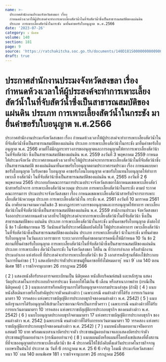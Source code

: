 ```yaml
---
name: >-
  ประกาศสำนักงานประมงจังหวัดสงขลา เรื่อง
  กำหนดห้วงเวลาให้ผู้ประสงค์จะทำการเพาะเลี้ยงสัตว์น้ำในที่จับสัตว์น้ำซึ่งเป็นสาธารณสมบัติของแผ่นดิน
  ประเภท การเพาะเลี้ยงสัตว์น้ำในกระชัง มายื่นคำขอรับใบอนุญาต พ.ศ.2566
date: '2023-07-26'
category: ง พิเศษ
volume: 140
section: 181
page: 9
source: 'https://ratchakitcha.soc.go.th/documents/140D181S0000000000900.pdf'
draft: true
---
```


# ประกาศสำนักงานประมงจังหวัดสงขลา เรื่อง กำหนดห้วงเวลาให้ผู้ประสงค์จะทำการเพาะเลี้ยงสัตว์น้ำในที่จับสัตว์น้ำซึ่งเป็นสาธารณสมบัติของแผ่นดิน ประเภท การเพาะเลี้ยงสัตว์น้ำในกระชัง มายื่นคำขอรับใบอนุญาต พ.ศ.2566

ประกาศสำนักงานประมงจังหวัดสงขลา เรื่อง กำหนดห้วงเวลาให้ผู้ประสงค์จะทำการเพาะเลี้ยงสัตว์น้ำในที่จับสัตว์น้ำซึ่งเป็นสาธารณสมบัติของแผ่นดิน ประเภท การเพาะเลี้ยงสัตว์น้าในกระชัง มายื่นคำขอรับใบอนุญาต พ.ศ. 2566 ตามที่ได้มีกฎกระทรวงการขออนุญาตและการอนุญาตให้ทาการเพาะเลี้ยงสัตว์น้าในที่จับสัตว์น้า ซึ่งเป็นสาธารณสมบัติของแผ่นดิน พ.ศ. 2559 ลงวันที่ 3 พฤษภาคม 2559 กาหนดให้ประมงจังหวัด ประกาศกาหนดห้วงเวลาที่จะให้ผู้ประสงค์จะทาการเพาะเลี้ยงสัตว์น้าในที่จับสัตว์น้าซึ่งเป็นสาธารณสมบัติ ของแผ่นดินมายื่นคาขอรับใบอนุญาตตามประกาศกรมประมง เรื่อง กาหนดแบบคาขอรับใบอนุญาต ใบรับคาขอ ใบอนุญาต คาขอรับโอนใบอนุญาต คาขอรับใบแทนใบอนุญาตให้ทำการเพาะเลี้ ยงสัตว์น้ำ ในที่จับสัตว์น้าซึ่งเป็นสาธารณสมบัติของแผ่นดิน พ.ศ. 2565 ลงวันที่ 2 6 พฤษภาคม 2565 ประกอบกับคณะกรรมการประมงประจาจังหวัดสงขลาได้กาหนดเขตเพาะเลี้ยงสัตว์น้าสาหรับกิจการ การเพาะเลี้ยงสัตว์น้าควบคุม ประเภท การเพาะเลี้ยงสัตว์น้าในกระชัง ตามป ระกาศคณะกรรมการ ประมงประจาจังหวัดสงขลา เรื่อง กาหนดเขตเพาะเลี้ยงสัตว์น้าสาหรับกิจการการเพาะเลี้ยงสัตว์น้าควบคุม ประเภท การเพาะเลี้ยงสัตว์น้ำใน กระชัง พ.ศ. 2561 ลงวันที่ 10 มกราคม 2561 นั้น อาศัยอานาจตามความในข้อ 3 ของกฎกระทรวงการขออนุญาตและการอนุญาตให้ทาการ เพาะเลี้ยงสัตว์น้าในที่จับสัตว์น้าซึ่งเป็นสาธารณสมบัติของแผ่นดิน พ.ศ. 2559 สานักงานประมง จังหวัดสงขลา จึงออกประกาศกาหนดห้วงเวลาที่จะให้ผู้ประสงค์จะทาการเพาะเลี้ยงสัตว์น้าในที่จับสัตว์น้า ซึ่งเป็นสาธารณสมบัติของ แผ่นดิน ประเภท การเพาะเลี้ยงสัตว์น้าในกระชัง มายื่นคาขอรับใบอนุญาต ดังต่อไปนี้ ข้อ 1 เมื่อพ้นกาหนด 15 วันนับแต่วันที่ประกาศนี้มีผลบังคับใช้ ให้ผู้ประสงค์ทาการ เพาะเลี้ยงสัตว์น้าในที่จับสัตว์น้าซึ่งเป็นสาธารณสมบัติของแผ่นดิน ประเภท การเพาะเลี้ยงสัตว์ น้าในกระชัง มายื่นคำขอรับใบอนุญาต ในวันและเวลาราชการ ระยะเวลาการยื่นคำขอตามวรรคหนึ่งให้มีกำหนด 10 วัน ข้อ 2 สถานที่ยื่นคำขอรับใบอนุญาต การเพาะเลี้ยงสัตว์น้าในที่จับสัตว์น้ำซึ่งเป็นสาธารณสมบัติของแผ่นดิน ประเภท การเพาะเลี้ยง สัตว์น้ำในกระชัง ในจังหวัดสงขลา ให้ยื่น ณ ที่ว่าการอำเภอ หรือสำนักงานประมงอำเภอ แห่งท้องที่ ที่ประสงค์จะทำการเพาะเลี้ยงสัตว์น้ำ ข้อ 3 เอกสารหลักฐานที่ต้องใช้ประกอบในการยื่นคำขอ ( 1 ) แสดงบัตรประจำตัวประชาชนผู้ยื่นคาขอที่ยังไม่หมดอายุ ้ หนา 9 ่ เลม 140 ตอนพิเศษ 181 ง ราชกิจจานุเบกษา 26 กรกฎาคม 2566

( 2 ) แสดงหนังสือรับรองการจดทะเบียนเป็น นิติบุคคล หนังสือบริคณห์สนธิ และหลักฐาน แสดงวัตถุประสงค์ในการประกอบกิจการประมง ซึ่งออกให้ไม่เกิน 6 เดือน หรือสาเนาภาพถ่าย (กรณีเป็นนิติบุคคล) ( 3 ) แนบเอกสารหรือหลักฐานการได้รับอนุญาตจากกรมประมงล่าสุด (ถ้ามี) ( 4 ) แนบหนังสือเดินทางหรือใบสำคัญประจาตัวคนต่างด้าว ( เฉพาะกรณี คนต่างด้าวที่ได้รับ การยกเว้นตามมาตรา 10 วรรคสอง แห่งพระราชบัญญัติการประกอบธุรกิจของคนต่างด้าว พ.ศ. 2542) ( 5 ) แนบหลักฐานการได้รับอนุญาตให้เข้ามาในราชอาณาจักรเป็นการชั่วคราว ( เฉพาะกรณี คนต่างด้าวที่ได้รับการยกเว้นตามมาตรา 10 วรรคสอง แห่งพระราชบัญญัติการประกอบธุรกิจ ของคนต่างด้าว พ.ศ. 2542) ( 6 ) แนบใบอนุญาตประกอบธุรกิจตามมาตรา 17 แห่งพระราชบัญญัติการประกอบธุรกิจ ของคนต่างด้าว พ.ศ. 2542 (เฉพาะกรณี คนต่างด้าวที่ได้รับการยกเว้นตามมาตรา 10 วรรคสอง แห่งพระราชบัญญัติการประกอบธุรกิจของคนต่างด้าว พ.ศ. 2542) ( 7 ) แนบหนังสือมอบอานาจปิดอากรแสตมป์ 10 บาท พร้อมแนบสาเนาบัตรประจาตัว ประชาชนผู้มอบอำนาจและแสดงบัตรประจำตัวประชาชนผู้รับมอบอำนาจ (กรณีมอบอำนาจ) ( 8 ) แนบแผนผังหรือแผนที่โดยสังเขปแสดงที่ตั้งสถานที่ที่จะขออนุญาตทำการเพาะเลี้ยงสัตว์น้ำ ข้อ 4 ประกาศนี้ให้ใช้บังคับตั้งแต่วันประกาศในราชกิจจานุเบกษาเป็นต้นไป ประกาศ ณ วันที่ 6 กรกฎาคม พ.ศ. 25 6 6 เจริญ โอมณี ประมงจังหวัดสงขลา ้ หนา 10 ่ เลม 140 ตอนพิเศษ 181 ง ราชกิจจานุเบกษา 26 กรกฎาคม 2566
